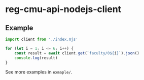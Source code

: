 # reg-cmu-api-nodejs-client

## Example

```mjs
import client from './index.mjs'

for (let i = 1; i <= 6; i++) {
    const result = await client.get(`faculty/0${i}`).json()
    console.log(result)
}
```

See more examples in `exmaple/`.
